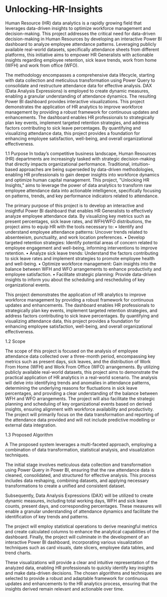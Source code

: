 # Unlocking-HR-Insights
Human Resource (HR) data analytics is a rapidly growing field that leverages data-driven insights to optimize workforce management and decision-making. This project addresses the critical need for data-driven decision-making in Human Resources by developing an interactive Power BI dashboard to analyze employee attendance patterns. Leveraging publicly available real-world datasets, specifically attendance sheets from different platforms, this initiative aims to empower HR Generalists with actionable insights regarding employee retention, sick leave trends, work from home (WFH) and work from office (WFO).

The methodology encompasses a comprehensive data lifecycle, starting with data collection and meticulous transformation using Power Query to consolidate and restructure attendance data for effective analysis. DAX (Data Analysis Expressions) is employed to create dynamic measures, enabling a granular understanding of attendance dynamics. The resulting Power BI dashboard provides interactive visualizations. This project demonstrates the application of HR analytics to improve workforce management by providing a robust framework for continuous updates and enhancements. The dashboard enables HR professionals to strategically plan key events, implement targeted retention strategies, and address factors contributing to sick leave percentages. By quantifying and visualizing attendance data, this project provides a foundation for enhancing employee satisfaction, well-being, and overall organizational effectiveness.


1.1	Purpose
In today’s competitive business landscape, Human Resources (HR) departments are increasingly tasked with strategic decision-making that directly impacts organizational performance. Traditional, intuition-based approaches are being superseded by data-driven methodologies, enabling HR professionals to gain deeper insights into workforce dynamics and optimize human capital management. This project, "Unlocking HR Insights," aims to leverage the power of data analytics to transform raw employee attendance data into actionable intelligence, specifically focusing on patterns, trends, and key performance indicators related to attendance.

The primary purpose of this project is to develop an interactive and insightful Power BI dashboard that enables HR Generalists to effectively analyze employee attendance data. By visualizing key metrics such as present percentages, sick leave rates, and WFH/WFO distributions, the project aims to equip HR with the tools necessary to:
•	Identify and understand employee attendance patterns: Uncover trends related to absenteeism, punctuality, and work location preferences. 
•	Develop targeted retention strategies: Identify potential areas of concern related to employee engagement and well-being, informing interventions to improve retention. 
•	Analyze sick leave trends: Understand the factors contributing to sick leave rates and implement strategies to promote employee health and well-being. 
•	Optimize workforce management: Gain insights into the balance between WFH and WFO arrangements to enhance productivity and employee satisfaction. 
•	Facilitate strategic planning: Provide data-driven insights to inform you about the scheduling and rescheduling of key organizational events.

This project demonstrates the application of HR analytics to improve workforce management by providing a robust framework for continuous updates and enhancements. The dashboard enables HR professionals to strategically plan key events, implement targeted retention strategies, and address factors contributing to sick leave percentages. By quantifying and visualizing attendance data, this project provides a foundation for enhancing employee satisfaction, well-being, and overall organizational effectiveness.

1.2 Scope

The scope of this project is focused on the analysis of employee attendance data collected over a three-month period, encompassing key metrics such as present days, sick leaves, and the distribution of Work From Home (WFH) and Work From Office (WFO) arrangements. By utilizing publicly available real-world datasets, this project aims to demonstrate the practical application of HR analytics in a real-world scenario. The analysis will delve into identifying trends and anomalies in attendance patterns, determining the underlying reasons for fluctuations in sick leave percentages, and providing a clear understanding of the balance between WFH and WFO arrangements. The project will also facilitate the strategic planning and scheduling of key organizational events based on derived insights, ensuring alignment with workforce availability and productivity. The project will primarily focus on the data transformation and reporting of the attendance data provided and will not include predictive modelling or external data integration.

1.3	Proposed Algorithm

A The proposed system leverages a multi-faceted approach, employing a combination of data transformation, statistical analysis, and visualization techniques.

The initial stage involves meticulous data collection and transformation using Power Query in Power BI, ensuring that the raw attendance data is cleaned, consolidated, and structured for effective analysis. This process includes data reshaping, combining datasets, and applying necessary transformations to create a unified and consistent dataset. 

Subsequently, Data Analysis Expressions (DAX) will be utilized to create dynamic measures, including total working days, WFH and sick leave counts, present days, and corresponding percentages. These measures will enable a granular understanding of attendance dynamics and facilitate the identification of key trends and patterns. 

The project will employ statistical operations to derive meaningful metrics and create calculated columns to enhance the analytical capabilities of the dashboard. Finally, the project will culminate in the development of an interactive Power BI dashboard, incorporating various visualization techniques such as card visuals, date slicers, employee data tables, and trend charts. 

These visualizations will provide a clear and intuitive representation of the analyzed data, enabling HR professionals to quickly identify key insights and make data-driven decisions. The chosen algorithms and techniques are selected to provide a robust and adaptable framework for continuous updates and enhancements to the HR analytics process, ensuring that the insights derived remain relevant and actionable over time.


